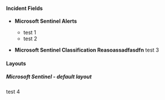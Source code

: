 
#### Incident Fields

- **Microsoft Sentinel Alerts**
  - test 1
  - test 2

- **Microsoft Sentinel Classification Reasoassadfasdfn**
test 3

#### Layouts

##### Microsoft Sentinel - default layout

  test 4
